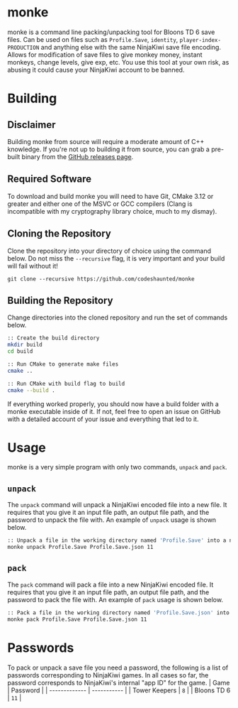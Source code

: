 # monke
monke is a command line packing/unpacking tool for Bloons TD 6 save files. Can be used on files such as `Profile.Save`, `identity`, `player-index-PRODUCTION` and anything else with the same NinjaKiwi save file encoding. Allows for modification of save files to give monkey money, instant monkeys, change levels, give exp, etc. You use this tool at your own risk, as abusing it could cause your NinjaKiwi account to be banned.

# Building
## Disclaimer
Building monke from source will require a moderate amount of C++ knowledge. If you're not up to building it from source, you can grab a pre-built binary from the [GitHub releases page](https://github.com/codeshaunted/monke/releases).
## Required Software
To download and build monke you will need to have Git, CMake 3.12 or greater and either one of the MSVC or GCC compilers (Clang is incompatible with my cryptography library choice, much to my dismay).
## Cloning the Repository
Clone the repository into your directory of choice using the command below. Do not miss the `--recursive` flag, it is very important and your build will fail without it!
```
git clone --recursive https://github.com/codeshaunted/monke
```
## Building the Repository
Change directories into the cloned repository and run the set of commands below.
```bash
:: Create the build directory
mkdir build
cd build

:: Run CMake to generate make files
cmake ..

:: Run CMake with build flag to build
cmake --build .
```
If everything worked properly, you should now have a build folder with a monke executable inside of it. If not, feel free to open an issue on GitHub with a detailed account of your issue and everything that led to it.

# Usage
monke is a very simple program with only two commands, `unpack` and `pack`.
## `unpack`
The `unpack` command will unpack a NinjaKiwi encoded file into a new file. It requires that you give it an input file path, an output file path, and the password to unpack the file with. An example of `unpack` usage is shown below.
```bash
:: Unpack a file in the working directory named 'Profile.Save' into a new file named 'Profile.Save.json', using the password '11'
monke unpack Profile.Save Profile.Save.json 11
```
## `pack`
The `pack` command will pack a file into a new NinjaKiwi encoded file. It requires that you give it an input file path, an output file path, and the password to pack the file with. An example of `pack` usage is shown below.
```bash
:: Pack a file in the working directory named 'Profile.Save.json' into a new file named 'Profile.Save', using the password '11'
monke pack Profile.Save Profile.Save.json 11
```

# Passwords
To pack or unpack a save file you need a password, the following is a list of passwords corresponding to NinjaKiwi games. In all cases so far, the password corresponds to NinjaKiwi's internal "app ID" for the game.
| Game          | Password    |
| ------------- | ----------- |
| Tower Keepers | `8`         |
| Bloons TD 6   | `11`        |

